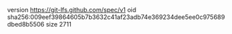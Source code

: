 version https://git-lfs.github.com/spec/v1
oid sha256:009eef39864605b7b3632c41af23adb74e369234dee5ee0c975689dbed8b5506
size 2711
